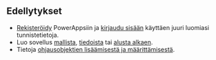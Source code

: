 ## <a name="prerequisites"></a>Edellytykset
* [Rekisteröidy](../maker/signup-for-powerapps.md) PowerAppsiin ja [kirjaudu sisään](https://web.powerapps.com/?utm_source=padocs&utm_medium=linkinadoc&utm_campaign=referralsfromdoc) käyttäen juuri luomiasi tunnistetietoja.
* Luo sovellus [mallista](../maker/canvas-apps/get-started-test-drive.md), [tiedoista](../maker/canvas-apps/get-started-create-from-data.md) tai [alusta alkaen](../maker/canvas-apps/get-started-create-from-blank.md).
* Tietoja [ohjausobjektien lisäämisestä ja määrittämisestä](../maker/canvas-apps/add-configure-controls.md).
